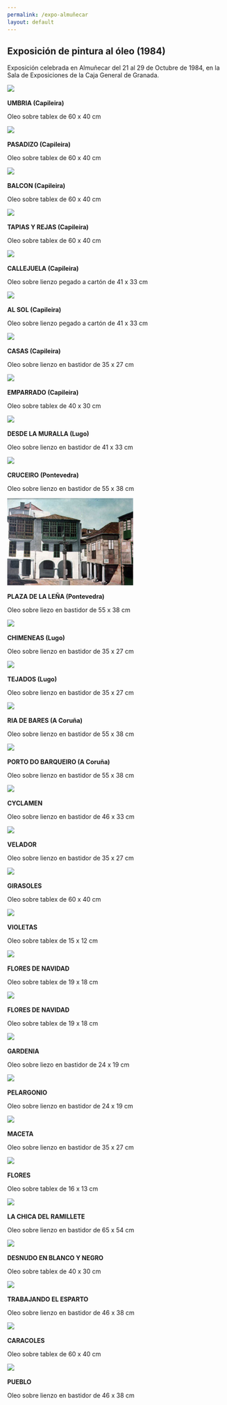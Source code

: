 ```yaml
---
permalink: /expo-almuñecar
layout: default
---
```

## Exposición de pintura al óleo (1984)

 Exposición celebrada en Almuñecar del 21 al 29 de Octubre de 1984, en la Sala de Exposiciones de la Caja General de Granada.

<a href="/images/expoalmuñecar/umbria_m.jpg"><img src="/images/expoalmuñecar/umbria_p.jpg"></a>

__UMBRIA (Capileira)__

Oleo sobre tablex de 60 x 40 cm

 <a href="/images/expoalmuñecar/pasadizo_m.jpg"><img src="/images/expoalmuñecar/pasadizo_p.jpg"></a>

__PASADIZO (Capileira)__

Oleo sobre tablex de 60 x 40 cm


 <a href="/images/expoalmuñecar/balcon_m.jpg"><img src="/images/expoalmuñecar/balcon_p.jpg"></a>

__BALCON (Capileira)__

Oleo sobre tablex de 60 x 40 cm

 <a href="/images/expoalmuñecar/tapias_rejas_m.jpg"><img src="/images/expoalmuñecar/tapias_rejas_p.jpg"></a>

__TAPIAS Y REJAS (Capileira)__

Oleo sobre tablex de 60 x 40 cm

<a href="/images/expoalmuñecar/callejuela_m.jpg"><img src="/images/expoalmuñecar/callejuela_p.jpg"></a>

__CALLEJUELA (Capileira)__

Oleo sobre lienzo pegado a cartón de 41 x 33 cm

 <a href="/images/expoalmuñecar/al_sol_m.jpg"><img src="/images/expoalmuñecar/al_sol_p.jpg"></a>

__AL SOL (Capileira)__

Oleo sobre lienzo pegado a cartón de 41 x 33 cm

 <a href="/images/expoalmuñecar/casas_m.jpg"><img src="/images/expoalmuñecar/casas_p.jpg"></a>

__CASAS (Capileira)__

Oleo sobre lienzo en bastidor de 35 x 27 cm

 <a href="/images/expoalmuñecar/emparrado_m.jpg"><img src="/images/expoalmuñecar/emparrado_p.jpg"></a>

__EMPARRADO (Capileira)__

Oleo sobre tablex de 40 x 30 cm

 <a href="/images/expoalmuñecar/desde_muralla_m.jpg"><img src="/images/expoalmuñecar/desde_muralla_p.jpg"></a>

__DESDE LA MURALLA (Lugo)__

Oleo sobre lienzo en bastidor de 41 x 33 cm


 <a href="/images/expoalmuñecar/cruceiro_m.jpg"><img src="/images/expoalmuñecar/cruceiro_p.jpg"></a>

__CRUCEIRO (Pontevedra)__

Oleo sobre lienzo en bastidor de 55 x 38 cm


 <a href="/images/expoalmuñecar/plaza_leña_m.jpg"><img src="/images/expoalmuñecar/plaza_leña_p.jpg"></a>

__PLAZA DE LA LEÑA (Pontevedra)__

Oleo sobre liezo en bastidor de 55 x 38 cm

<a href="/images/expoalmuñecar/chimeneas_m.jpg"><img src="/images/expoalmuñecar/chimeneas_p.jpg"></a>

__CHIMENEAS (Lugo)__

Oleo sobre lienzo en bastidor de 35 x 27 cm


 <a href="/images/expoalmuñecar/tejados_m.jpg"><img src="/images/expoalmuñecar/tejados_p.jpg"></a>

__TEJADOS (Lugo)__

Oleo sobre lienzo en bastidor de 35 x 27 cm


 <a href="/images/expoalmuñecar/ria_bares_m.jpg"><img src="/images/expoalmuñecar/ria_bares_p.jpg"></a>

 __RIA DE BARES (A Coruña)__

Oleo sobre lienzo en bastidor de 55 x 38 cm

 <a href="/images/expoalmuñecar/porto_barqueiro_m.jpg"><img src="/images/expoalmuñecar/porto_barqueiro_p.jpg"></a>

__PORTO DO BARQUEIRO (A Coruña)__

Oleo sobre lienzo en bastidor de 55 x 38 cm

 <a href="/images/expoalmuñecar/cyclamen_m.jpg"><img src="/images/expoalmuñecar/cyclamen_p.jpg"></a>

__CYCLAMEN__

Oleo sobre lienzo en bastidor de 46 x 33 cm

 <a href="/images/expoalmuñecar/velador_m.jpg"><img src="/images/expoalmuñecar/velador_p.jpg"></a>

__VELADOR__

Oleo sobre lienzo en bastidor de 35 x 27 cm


 <a href="/images/expoalmuñecar/girasoles_m.jpg"><img src="/images/expoalmuñecar/girasoles_p.jpg"></a>

__GIRASOLES__

Oleo sobre tablex de 60 x 40 cm

 <a href="/images/expoalmuñecar/violetas_m.jpg"><img src="/images/expoalmuñecar/violetas_p.jpg"></a>

__VIOLETAS__

Oleo sobre tablex de 15 x 12 cm

<a href="/images/expoalmuñecar/pascuero1_m.jpg"><img src="/images/expoalmuñecar/pascuero1_p.jpg"></a>

__FLORES DE NAVIDAD__

Oleo sobre tablex de 19 x 18 cm

 <a href="/images/expoalmuñecar/pascuero2_m.jpg"><img src="/images/expoalmuñecar/pascuero2_p.jpg"></a>

__FLORES DE NAVIDAD__

Oleo sobre tablex de 19 x 18 cm

 <a href="/images/expoalmuñecar/gardenia_m.jpg"><img src="/images/expoalmuñecar/gardenia_p.jpg"></a>

__GARDENIA__

Oleo sobre liezo en bastidor de 24 x 19 cm

<a href="/images/expoalmuñecar/pelargonio_m.jpg"><img src="/images/expoalmuñecar/pelargonio_p.jpg"></a>

__PELARGONIO__

Oleo sobre lienzo en bastidor de 24 x 19 cm

 <a href="/images/expoalmuñecar/maceta_m.jpg"><img src="/images/expoalmuñecar/maceta_p.jpg"></a>

__MACETA__

Oleo sobre lienzo en bastidor de 35 x 27 cm

 <a href="/images/expoalmuñecar/flores_m.jpg"><img src="/images/expoalmuñecar/flores_p.jpg"></a>

__FLORES__

Oleo sobre tablex de 16 x 13 cm

 <a href="/images/expoalmuñecar/chica_ramillete_m.jpg"><img src="/images/expoalmuñecar/chica_ramillete_p.jpg"></a>

__LA CHICA DEL RAMILLETE__

Oleo sobre lienzo en bastidor de 65 x 54 cm

 <a href="/images/expoalmuñecar/blanco_negro_m.jpg"><img src="/images/expoalmuñecar/blanco_negro_p.jpg"></a>

__DESNUDO EN BLANCO Y NEGRO__

Oleo sobre tablex de 40 x 30 cm

 <a href="/images/expoalmuñecar/esparto_m.jpg"><img src="/images/expoalmuñecar/esparto_p.jpg"></a>

__TRABAJANDO EL ESPARTO__

Oleo sobre lienzo en bastidor de 46 x 38 cm

 <a href="/images/expoalmuñecar/caracoles_m.jpg"><img src="/images/expoalmuñecar/caracoles_p.jpg"></a>

__CARACOLES__

Oleo sobre tablex de 60 x 40 cm

 <a href="/images/expoalmuñecar/pueblo_m.jpg"><img src="/images/expoalmuñecar/pueblo_p.jpg"></a>

__PUEBLO__

Oleo sobre lienzo en bastidor de 46 x 38 cm
